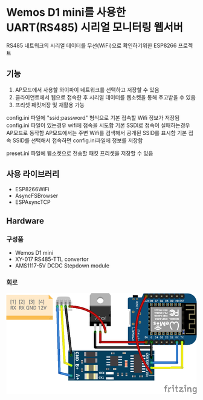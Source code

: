 # Wemos D1 mini를 사용한 UART(RS485) 시리얼 모니터링 웹서버

RS485 네트워크의 시리얼 데이터를 무선(WiFi)으로 확인하기위한 ESP8266 프로젝트

## 기능

1. AP모드에서 사용할 와이파이 네트워크를 선택하고 저장할 수 있음
2. 클라이언트에서 웹으로 접속한 후 시리얼 데이터를 웹소켓을 통해 주고받을 수 있음
3. 프리셋 패킷저장 및 재활용 가능

config.ini 파일에 "ssid;password" 형식으로 기본 접속할 Wifi 정보가 저장됨
config.ini 파일이 있는경우 wifi에 접속을 시도함
기본 SSDI로 접속이 실패하는경우 AP모드로 동작함
AP모드에서는 주변 Wifi를 검색해서 공개된 SSID를 표시함
기본 접속 SSID를 선택해서 접속하면 config.ini파일에 정보를 저장함

preset.ini 파일에 웹소켓으로 전송할 패킷 프리셋을 저장할 수 있음

## 사용 라이브러리

- ESP8266WiFi
- AsyncFSBrowser
- ESPAsyncTCP

## Hardware

### 구성품

- Wemos D1 mini
- XY-017 RS485-TTL convertor
- AMS1117-5V DCDC Stepdown module

### 회로

![HW](circuit/everyESP485_wtAMS1117.png)
